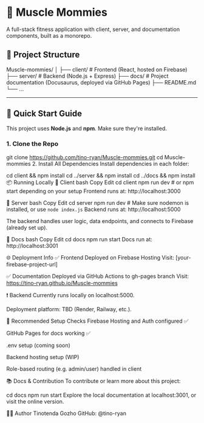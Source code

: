 # 💪 Muscle Mommies

A full-stack fitness application with client, server, and documentation components, built as a monorepo.

## 🧱 Project Structure

Muscle-mommies/
│
├── client/ # Frontend (React, hosted on Firebase)
├── server/ # Backend (Node.js + Express)
├── docs/ # Project documentation (Docusaurus, deployed via GitHub Pages)
├── README.md
└── ...



---

## 🚀 Quick Start Guide

This project uses **Node.js** and **npm**. Make sure they're installed.

### 1. Clone the Repo

git clone https://github.com/tino-ryan/Muscle-mommies.git
cd Muscle-mommies
2. Install All Dependencies
Install dependencies in each folder:


cd client && npm install
cd ../server && npm install
cd ../docs && npm install
📦 Running Locally
🔹 Client
bash
Copy
Edit
cd client
npm run dev   # or npm start depending on your setup
Frontend runs at: http://localhost:3000

🔹 Server
bash
Copy
Edit
cd server
npm run dev   # Make sure nodemon is installed, or use `node index.js`
Backend runs at: http://localhost:5000

The backend handles user logic, data endpoints, and connects to Firebase (already set up).

🔹 Docs
bash
Copy
Edit
cd docs
npm run start
Docs run at: http://localhost:3001

🌐 Deployment Info
✅ Frontend
Deployed on Firebase Hosting
Visit: [your-firebase-project-url]

✅ Documentation
Deployed via GitHub Actions to gh-pages branch
Visit: https://tino-ryan.github.io/Muscle-mommies

❗ Backend
Currently runs locally on localhost:5000.

Deployment platform: TBD (Render, Railway, etc.).

🧪 Recommended Setup Checks
 Firebase Hosting and Auth configured ✅

 GitHub Pages for docs working ✅

 .env setup (coming soon)

 Backend hosting setup (WIP)

 Role-based routing (e.g. admin/user) handled in client

📚 Docs & Contribution
To contribute or learn more about this project:


cd docs
npm run start
Explore the local documentation at localhost:3001, or visit the online version.

👨‍💻 Author
Tinotenda Gozho
GitHub: @tino-ryan






